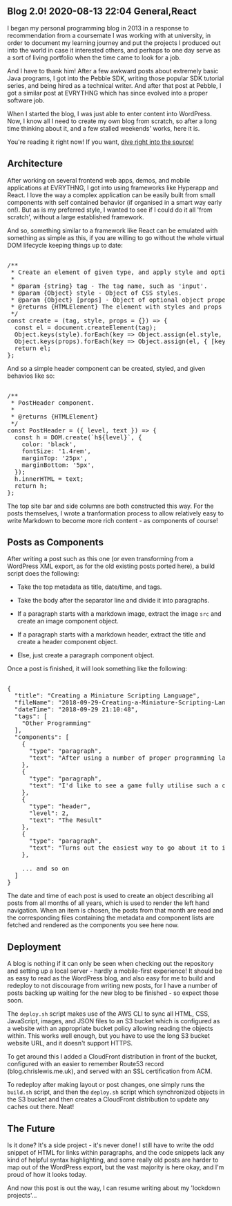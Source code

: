 Blog 2.0!
2020-08-13 22:04
General,React
---

I began my personal programming blog in 2013 in a response to recommendation
from a coursemate I was working with at university, in order to document my
learning journey and put the projects I produced out into the world in case it
interested others, and perhaps to one day serve as a sort of living portfolio
when the time came to look for a job.

And I have to thank him! After a few awkward posts about extremely basic Java
programs, I got into the Pebble SDK, writing those popular SDK tutorial series,
and being hired as a technical writer. And after that post at Pebble, I got a
similar post at EVRYTHNG which has since evolved into a proper software job.

When I started the blog, I was just able to enter content into WordPress. Now,
I know all I need to create my own blog from scratch, so after a long time
thinking about it, and a few stalled weekends' works, here it is.

You're reading it right now! If you want, <a href="https://github.com/C-D-Lewis/blog" target="_blank">dive right into the source!</a>

## Architecture

After working on several frontend web apps, demos, and mobile applications at
EVRYTHNG, I got into using frameworks like Hyperapp and React. I love the way
a complex application can be easily built from small components with self
contained behavior (if organised in a smart way early on!). But as is my
preferred style, I wanted to see if I could do it all 'from scratch', without
a large established framework.

And so, something similar to a framework like React can be emulated with
something as simple as this, if you are willing to go without the whole virtual
DOM lifecycle keeping things up to date:

<pre><div class="code-block">
/**
 * Create an element of given type, and apply style and optional properties.
 *
 * @param {string} tag - The tag name, such as 'input'.
 * @param {Object} style - Object of CSS styles.
 * @param {Object} [props] - Object of optional object properties.
 * @returns {HTMLElement} The element with styles and props applied.
 */
const create = (tag, style, props = {}) => {
  const el = document.createElement(tag);
  Object.keys(style).forEach(key => Object.assign(el.style, { [key]: style[key] }));
  Object.keys(props).forEach(key => Object.assign(el, { [key]: props[key] }));
  return el;
};
</div></pre>

And so a simple header component can be created, styled, and given behavios like
so:

<pre><div class="code-block">
/**
 * PostHeader component.
 *
 * @returns {HTMLElement}
 */
const PostHeader = ({ level, text }) => {
  const h = DOM.create(`h${level}`, {
    color: 'black',
    fontSize: '1.4rem',
    marginTop: '25px',
    marginBottom: '5px',
  });
  h.innerHTML = text;
  return h;
};
</div></pre>

The top site bar and side columns are both constructed this way. For the posts
themselves, I wrote a tranformation process to allow relatively easy to write
Markdown to become more rich content - as components of course!

## Posts as Components

After writing a post such as this one (or even transforming from a WordPress
XML export, as for the old existing posts ported here), a build script does the
following:

- Take the top metadata as title, date/time, and tags.

- Take the body after the separator line and divide it into paragraphs.

- If a paragraph starts with a markdown image, extract the image <code>src</code> and create an image component object.

- If a paragraph starts with a markdown header, extract the title and create a header component object.

- Else, just create a paragraph component object.

Once a post is finished, it will look something like the following:

<pre><div class="code-block">
{
  "title": "Creating a Miniature Scripting Language",
  "fileName": "2018-09-29-Creating-a-Miniature-Scripting-Language.md",
  "dateTime": "2018-09-29 21:10:48",
  "tags": [
    "Other Programming"
  ],
  "components": [
    {
      "type": "paragraph",
      "text": "After using a number of proper programming languages for various projects..."
    },
    {
      "type": "paragraph",
      "text": "I'd like to see a game fully utilise such a concept one day, but..."
    },
    {
      "type": "header",
      "level": 2,
      "text": "The Result"
    },
    {
      "type": "paragraph",
      "text": "Turns out the easiest way to go about it to is to use an existing language..."
    },

    ... and so on
  ]
}
</div></pre>

The date and time of each post is used to create an object describing all posts
from all months of all years, which is used to render the left hand navigation.
When an item is chosen, the posts from that month are read and the corresponding
files containing the metadata and component lists are fetched and rendered as
the components you see here now.

## Deployment

A blog is nothing if it can only be seen when checking out the repository and
setting up a local server - hardly a mobile-first experience! It should be as
easy to read as the WordPress blog, and also easy for me to build and redeploy
to not discourage from writing new posts, for I have a number of posts backing
up waiting for the new blog to be finished - so expect those soon.

The <code>deploy.sh</code> script makes use of the AWS CLI to sync all HTML,
CSS, JavaScript, images, and JSON files to an S3 bucket which is configured as a
website with an appropriate bucket policy allowing reading the objects within.
This works well enough, but you have to use the long S3 bucket website URL, and
it doesn't support HTTPS.

To get around this I added a CloudFront distribution in front of the bucket,
configured with an easier to remember Route53 record (blog.chrislewis.me.uk),
and served with an SSL certification from ACM.

To redeploy after making layout or post changes, one simply runs the
<code>build.sh</code> script, and then the <code>deploy.sh</code> script which
synchronized objects in the S3 bucket and then creates a CloudFront distribution
to update any caches out there. Neat!

## The Future

Is it done? It's a side project - it's never done! I still have to write the odd
snippet of HTML for links within paragraphs, and the code snippets lack any kind
of helpful syntax highlighting, and some really old posts are harder to map out
of the WordPress export, but the vast majority is here okay, and I'm proud of
how it looks today.

And now this post is out the way, I can resume writing about my
'lockdown projects'...
